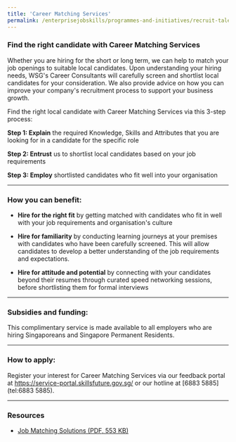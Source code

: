 ```yaml
---
title: 'Career Matching Services'
permalink: /enterprisejobskills/programmes-and-initiatives/recruit-talent/career-matching-services/
---
```


### Find the right candidate with Career Matching Services

Whether you are hiring for the short or long term, we can help to match your job openings to suitable local candidates. Upon understanding your hiring needs, WSG's Career Consultants will carefully screen and shortlist local candidates for your consideration. We also provide advice on how you can improve your company's recruitment process to support your business growth.

Find the right local candidate with Career Matching Services via this 3-step process:

**Step 1: Explain** the required Knowledge, Skills and Attributes that you are looking for in a candidate for the specific role

**Step 2: Entrust** us to shortlist local candidates based on your job requirements

**Step 3: Employ** shortlisted candidates who fit well into your organisation

---

### How you can benefit:

- **Hire for the right fit** by getting matched with candidates who fit in well with your job requirements and organisation's culture

- **Hire for familiarity** by conducting learning journeys at your premises with candidates who have been carefully screened. This will allow candidates to develop a better understanding of the job requirements and expectations.

- **Hire for attitude and potential** by connecting with your candidates beyond their resumes through curated speed networking sessions, before shortlisting them for formal interviews

---

### Subsidies and funding:

This complimentary service is made available to all employers who are hiring Singaporeans and Singapore Permanent Residents.

---

### How to apply:

Register your interest for Career Matching Services via our feedback portal at <a href="https://service-portal.skillsfuture.gov.sg/" target="_blank" rel="noopener">https://service-portal.skillsfuture.gov.sg/</a> or our hotline at [6883 5885](tel:6883 5885).

---

### Resources

- <a href="/images/epjs/programmes-and-initiatives/recruit-talent/job-matching-solutions.pdf">Job Matching Solutions (PDF, 553 KB)</a>

<script src="/jquery/jquery.min.js"></script>
<script src="/jquery/resize-tables.js"></script>

